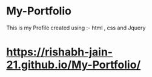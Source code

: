 # My-Portfolio
This is my Profile 
created using :- html , css and Jquery
# https://rishabh-jain-21.github.io/My-Portfolio/
